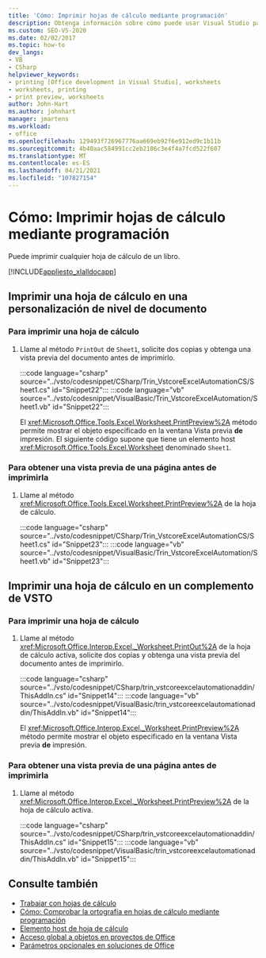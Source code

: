 ```yaml
---
title: 'Cómo: Imprimir hojas de cálculo mediante programación'
description: Obtenga información sobre cómo puede usar Visual Studio para imprimir mediante programación cualquier hoja de cálculo en un libro de Microsoft Excel.
ms.custom: SEO-VS-2020
ms.date: 02/02/2017
ms.topic: how-to
dev_langs:
- VB
- CSharp
helpviewer_keywords:
- printing [Office development in Visual Studio], worksheets
- worksheets, printing
- print preview, worksheets
author: John-Hart
ms.author: johnhart
manager: jmartens
ms.workload:
- office
ms.openlocfilehash: 129493f726967776aa669eb92f6e912ed9c1b11b
ms.sourcegitcommit: 4b40aac584991cc2eb2186c3e4f4a7fcd522f607
ms.translationtype: MT
ms.contentlocale: es-ES
ms.lasthandoff: 04/21/2021
ms.locfileid: "107827154"
---
```

# <a name="how-to-programmatically-print-worksheets"></a>Cómo: Imprimir hojas de cálculo mediante programación

Puede imprimir cualquier hoja de cálculo de un libro.

[!INCLUDE[appliesto_xlalldocapp](../vsto/includes/appliesto-xlalldocapp-md.md)]

## <a name="print-a-worksheet-in-a-document-level-customization"></a>Imprimir una hoja de cálculo en una personalización de nivel de documento

### <a name="to-print-a-worksheet"></a>Para imprimir una hoja de cálculo

1. Llame al método `PrintOut` de `Sheet1`, solicite dos copias y obtenga una vista previa del documento antes de imprimirlo.

    :::code language="csharp" source="../vsto/codesnippet/CSharp/Trin_VstcoreExcelAutomationCS/Sheet1.cs" id="Snippet22":::
    :::code language="vb" source="../vsto/codesnippet/VisualBasic/Trin_VstcoreExcelAutomation/Sheet1.vb" id="Snippet22":::

   El <xref:Microsoft.Office.Tools.Excel.Worksheet.PrintPreview%2A> método permite mostrar el objeto especificado en la ventana Vista previa **de** impresión. El siguiente código supone que tiene un elemento host <xref:Microsoft.Office.Tools.Excel.Worksheet> denominado `Sheet1`.

### <a name="to-preview-a-page-before-printing"></a>Para obtener una vista previa de una página antes de imprimirla

1. Llame al método <xref:Microsoft.Office.Tools.Excel.Worksheet.PrintPreview%2A> de la hoja de cálculo.

     :::code language="csharp" source="../vsto/codesnippet/CSharp/Trin_VstcoreExcelAutomationCS/Sheet1.cs" id="Snippet23":::
     :::code language="vb" source="../vsto/codesnippet/VisualBasic/Trin_VstcoreExcelAutomation/Sheet1.vb" id="Snippet23":::

## <a name="print-a-worksheet-in-a-vsto-add-in"></a>Imprimir una hoja de cálculo en un complemento de VSTO

### <a name="to-print-a-worksheet"></a>Para imprimir una hoja de cálculo

1. Llame al método <xref:Microsoft.Office.Interop.Excel._Worksheet.PrintOut%2A> de la hoja de cálculo activa, solicite dos copias y obtenga una vista previa del documento antes de imprimirlo.

    :::code language="csharp" source="../vsto/codesnippet/CSharp/trin_vstcoreexcelautomationaddin/ThisAddIn.cs" id="Snippet14":::
    :::code language="vb" source="../vsto/codesnippet/VisualBasic/trin_vstcoreexcelautomationaddin/ThisAddIn.vb" id="Snippet14":::

   El <xref:Microsoft.Office.Interop.Excel._Worksheet.PrintPreview%2A> método permite mostrar el objeto especificado en la ventana Vista previa **de** impresión.

### <a name="to-preview-a-page-before-printing"></a>Para obtener una vista previa de una página antes de imprimirla

1. Llame al método <xref:Microsoft.Office.Interop.Excel._Worksheet.PrintPreview%2A> de la hoja de cálculo activa.

     :::code language="csharp" source="../vsto/codesnippet/CSharp/trin_vstcoreexcelautomationaddin/ThisAddIn.cs" id="Snippet15":::
     :::code language="vb" source="../vsto/codesnippet/VisualBasic/trin_vstcoreexcelautomationaddin/ThisAddIn.vb" id="Snippet15":::

## <a name="see-also"></a>Consulte también

- [Trabajar con hojas de cálculo](../vsto/working-with-worksheets.md)
- [Cómo: Comprobar la ortografía en hojas de cálculo mediante programación](../vsto/how-to-programmatically-check-spelling-in-worksheets.md)
- [Elemento host de hoja de cálculo](../vsto/worksheet-host-item.md)
- [Acceso global a objetos en proyectos de Office](../vsto/global-access-to-objects-in-office-projects.md)
- [Parámetros opcionales en soluciones de Office](../vsto/optional-parameters-in-office-solutions.md)
